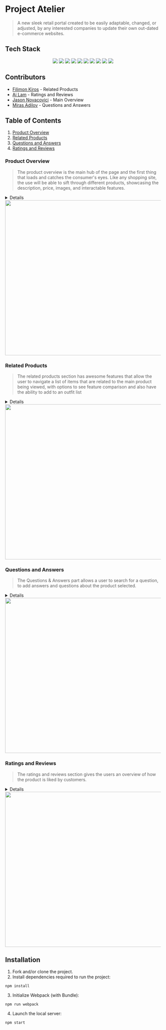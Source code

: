 # Project Atelier 
  > A new sleek retail portal created to be easily adaptable, changed, or adjusted, by any interested companies to update their own out-dated e-commerce websites.



## Tech Stack

<div align='center'>

<img src="https://img.shields.io/badge/-ReactJs-61DAFB?logo=react&style=for-the-badge&logoColor=black">
<img src="https://shields.io/badge/JavaScript-F7DF1E?logo=javascript&logoColor=black&style=for-the-badge">
<img src="https://shields.io/badge/Node-339933?logo=node.js&logoColor=black&style=for-the-badge">
<img src="https://shields.io/badge/Express-000000?logo=express&logoColor=white&style=for-the-badge">
<img src="https://shields.io/badge/Jquery-0769AD?logo=jquery&logoColor=white&style=for-the-badge">
<img src="https://shields.io/badge/Axios-5A29E4?logo=axios&logoColor=white&style=for-the-badge">
<img src="https://shields.io/badge/Babel-F9DC3E?logo=babel&logoColor=black&style=for-the-badge">
<img src="https://shields.io/badge/Webpack-8DD6F9?logo=webpack&logoColor=black&style=for-the-badge">
<img src="https://shields.io/badge/Jest-C21325?logo=jest&logoColor=white&style=for-the-badge">
<img src="https://shields.io/badge/Reacttestinglibrary-E33332?logo=TestingLibrary&logoColor=white&style=for-the-badge">

 
</div>


## Contributors
* [Filimon Kiros](https://github.com/FilimonK-Git) - Related Products
* [Ai Lam](https://github.com/ai-lam) - Ratings and Reviews
* [Jason Novacovici](https://github.com/JNovacovici) - Main Overview
* [Miras Adilov](https://github.com/AdilovM) - Questions and Answers



## Table of Contents
1. [Product Overview](#product-overview)
2. [Related Products](#related-products)
3. [Questions and Answers](#questions-and-answers)
4. [Ratings and Reviews](#ratings-and-reviews)

### Product Overview

> The product overview is the main hub of the page and the first thing that loads and catches the consumer's eyes. Like any shopping site, the use will be able to sift through different products, showcasing the description, price, images, and interactable features.

<details>
  
  * When a product has multiple styles, there will be rows (up to 4) of the styles and their thumbnail icon. a checkmark will be overlayed on the current selected style being shown on the main image.
 * The quantity selector will be disabled until a size is chosen for the current selected style, allowing you to choose how much to add to car (if purchasing).
 * Stars update upon swapping products, with an available hyperlink taking you down to the review sections.
 * Selected style will have the associated images as thumbnails overlaid on the left of the current main, enlarged image. There are arrows to navigate the images, as well as selecting to skip ahead, and a highlighted border for what image it currently being shown.
 * Upon clicking the main image, it will bring up a larger version of the image with the thumbnail and arrow functionalities with it. Clicking the image again acts as zooming in or out depending on the current state of the layout, tracking the users mouse movement as well while zoomed in.
  
</details>

<div align='center'>
<img src="https://user-images.githubusercontent.com/81248975/182035200-8780bdd4-bbe0-4668-a536-cccba8a5e3b6.gif"  width="850" height="500" />
</div>
  
### Related Products

> The related products section has awesome features that allow the user to navigate a list of items that are related to the main product being viewed, with options to see feature comparison and also have the ability to add to an outfit list 

<details>
 
 * A star button found on the top right of a related card display helps the user make direct comparison between two products.
 * When a product is related to many items which won't fit on the user's viewport, the user will have access to carousel that can be navigated using arrow buttons (which remain invisible if all related items fit on users' screen display).
 * A persistent outfit carousel presents the user with an option of adding/removing products which may be bought together  
  
</details>

<div align='center'>
<img src="https://user-images.githubusercontent.com/81248975/182035560-6bd42bf3-ae35-436e-bb7f-33b6b8f96e0a.gif"  width="850" height="500" />
</div>

### Questions and Answers

> The Questions & Answers part allows a user to search for a question, to add answers and questions about the product selected. 

<details>
  
 * Consists of four subparts and each subpart has its own unique functionality: View questions; Search for a question; Asking a question; Answering a question
 * Questions and Answers subcomponent shows list of questions that have been asked about the given product.
 * The list of questions and answers can be expanded and collapsed per user's choice. By default, two questions are displayed. The questions are sorted based on their helpfulness rating and user can load more questions by clicking "More Questions" button.
 * The list will instantly be changed to search result list based on a key word that user types in search bar. The search result list is generated after third keystoke.
  
</details>

<div align='center'>
<img src="https://user-images.githubusercontent.com/97697504/181936240-6ab7479c-2439-4ecf-a93a-8dfaff5fbf80.gif"  width="850" height="500" />
</div>

### Ratings and Reviews

  > The ratings and reviews section gives the users an overview of how the product is liked by customers. 

<details>

The section is divided into three parts:
 * Ratings: allows users to have a statistics of how the product is generally rated by previous buyers. This section is filterable by the star rating to only show reviews of those specific star types.
 * Reviews: highly detailed review items which include personal opinions, review date, helpfulness votes, recommendation, etc. Users can sort the list by order of relevance, helpfulness, and newest. Users can also submit a review on the product.
 * Product characteristics: this section displays how the produc performs in terms of quality, comfort, fit, etc. 

</details>  
  
<div align='center'>
<img src="https://user-images.githubusercontent.com/88561551/181996410-a04512b7-0af2-490a-9d50-8ac84f8e6409.gif"  width="850" height="500" />
</div>

## Installation

1. Fork and/or clone the project.
2. Install dependencies required to run the project:
```
npm install
```
3. Initialize Webpack (with Bundle):
```
npm run webpack
```
4. Launch the local server:
```
npm start
```




